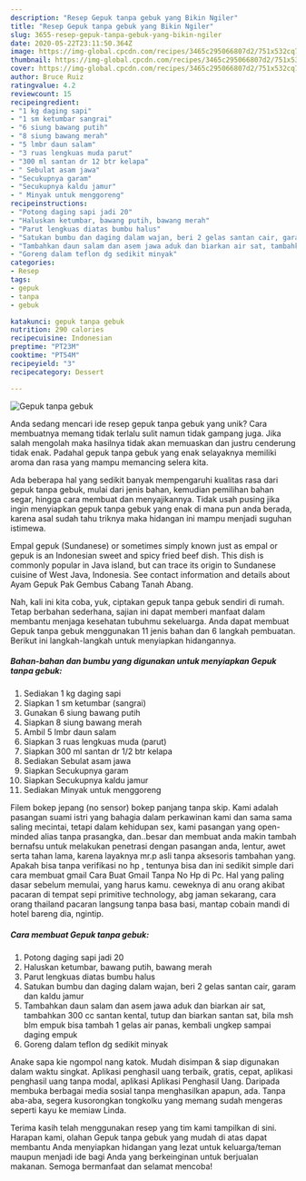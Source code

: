 ```yaml
---
description: "Resep Gepuk tanpa gebuk yang Bikin Ngiler"
title: "Resep Gepuk tanpa gebuk yang Bikin Ngiler"
slug: 3655-resep-gepuk-tanpa-gebuk-yang-bikin-ngiler
date: 2020-05-22T23:11:50.364Z
image: https://img-global.cpcdn.com/recipes/3465c295066807d2/751x532cq70/gepuk-tanpa-gebuk-foto-resep-utama.jpg
thumbnail: https://img-global.cpcdn.com/recipes/3465c295066807d2/751x532cq70/gepuk-tanpa-gebuk-foto-resep-utama.jpg
cover: https://img-global.cpcdn.com/recipes/3465c295066807d2/751x532cq70/gepuk-tanpa-gebuk-foto-resep-utama.jpg
author: Bruce Ruiz
ratingvalue: 4.2
reviewcount: 15
recipeingredient:
- "1 kg daging sapi"
- "1 sm ketumbar sangrai"
- "6 siung bawang putih"
- "8 siung bawang merah"
- "5 lmbr daun salam"
- "3 ruas lengkuas muda parut"
- "300 ml santan dr 12 btr kelapa"
- " Sebulat asam jawa"
- "Secukupnya garam"
- "Secukupnya kaldu jamur"
- " Minyak untuk menggoreng"
recipeinstructions:
- "Potong daging sapi jadi 20"
- "Haluskan ketumbar, bawang putih, bawang merah"
- "Parut lengkuas diatas bumbu halus"
- "Satukan bumbu dan daging dalam wajan, beri 2 gelas santan cair, garam dan kaldu jamur"
- "Tambahkan daun salam dan asem jawa aduk dan biarkan air sat, tambahkan 300 cc santan kental, tutup dan biarkan santan sat, bila msh blm empuk bisa tambah 1 gelas air panas, kembali ungkep sampai daging empuk"
- "Goreng dalam teflon dg sedikit minyak"
categories:
- Resep
tags:
- gepuk
- tanpa
- gebuk

katakunci: gepuk tanpa gebuk 
nutrition: 290 calories
recipecuisine: Indonesian
preptime: "PT23M"
cooktime: "PT54M"
recipeyield: "3"
recipecategory: Dessert

---
```



![Gepuk tanpa gebuk](https://img-global.cpcdn.com/recipes/3465c295066807d2/751x532cq70/gepuk-tanpa-gebuk-foto-resep-utama.jpg)

Anda sedang mencari ide resep gepuk tanpa gebuk yang unik? Cara membuatnya memang tidak terlalu sulit namun tidak gampang juga. Jika salah mengolah maka hasilnya tidak akan memuaskan dan justru cenderung tidak enak. Padahal gepuk tanpa gebuk yang enak selayaknya memiliki aroma dan rasa yang mampu memancing selera kita.

Ada beberapa hal yang sedikit banyak mempengaruhi kualitas rasa dari gepuk tanpa gebuk, mulai dari jenis bahan, kemudian pemilihan bahan segar, hingga cara membuat dan menyajikannya. Tidak usah pusing jika ingin menyiapkan gepuk tanpa gebuk yang enak di mana pun anda berada, karena asal sudah tahu triknya maka hidangan ini mampu menjadi suguhan istimewa.

Empal gepuk (Sundanese) or sometimes simply known just as empal or gepuk is an Indonesian sweet and spicy fried beef dish. This dish is commonly popular in Java island, but can trace its origin to Sundanese cuisine of West Java, Indonesia. See contact information and details about Ayam Gepuk Pak Gembus Cabang Tanah Abang.


Nah, kali ini kita coba, yuk, ciptakan gepuk tanpa gebuk sendiri di rumah. Tetap berbahan sederhana, sajian ini dapat memberi manfaat dalam membantu menjaga kesehatan tubuhmu sekeluarga. Anda dapat membuat Gepuk tanpa gebuk menggunakan 11 jenis bahan dan 6 langkah pembuatan. Berikut ini langkah-langkah untuk menyiapkan hidangannya.

<!--inarticleads1-->

##### Bahan-bahan dan bumbu yang digunakan untuk menyiapkan Gepuk tanpa gebuk:

1. Sediakan 1 kg daging sapi
1. Siapkan 1 sm ketumbar (sangrai)
1. Gunakan 6 siung bawang putih
1. Siapkan 8 siung bawang merah
1. Ambil 5 lmbr daun salam
1. Siapkan 3 ruas lengkuas muda (parut)
1. Siapkan 300 ml santan dr 1/2 btr kelapa
1. Sediakan  Sebulat asam jawa
1. Siapkan Secukupnya garam
1. Siapkan Secukupnya kaldu jamur
1. Sediakan  Minyak untuk menggoreng


Filem bokep jepang (no sensor) bokep panjang tanpa skip. Kami adalah pasangan suami istri yang bahagia dalam perkawinan kami dan sama sama saling mecintai, tetapi dalam kehidupan sex, kami pasangan yang open-minded alias tanpa prasangka, dan..besar dan membuat anda makin tambah bernafsu untuk melakukan penetrasi dengan pasangan anda, lentur, awet serta tahan lama, karena layaknya mr.p asli tanpa aksesoris tambahan yang. Apakah bisa tanpa verifikasi no hp , tentunya bisa dan ini sedikit simple dari cara membuat gmail Cara Buat Gmail Tanpa No Hp di Pc. Hal yang paling dasar sebelum memulai, yang harus kamu. ceweknya di anu orang akibat pacaran di tempat sepi primitive technology, abg jaman sekarang, cara orang thailand pacaran langsung tanpa basa basi, mantap cobain mandi di hotel bareng dia, ngintip. 

<!--inarticleads2-->

##### Cara membuat Gepuk tanpa gebuk:

1. Potong daging sapi jadi 20
1. Haluskan ketumbar, bawang putih, bawang merah
1. Parut lengkuas diatas bumbu halus
1. Satukan bumbu dan daging dalam wajan, beri 2 gelas santan cair, garam dan kaldu jamur
1. Tambahkan daun salam dan asem jawa aduk dan biarkan air sat, tambahkan 300 cc santan kental, tutup dan biarkan santan sat, bila msh blm empuk bisa tambah 1 gelas air panas, kembali ungkep sampai daging empuk
1. Goreng dalam teflon dg sedikit minyak


Anake sapa kie ngompol nang katok. Mudah disimpan &amp; siap digunakan dalam waktu singkat. Aplikasi penghasil uang terbaik, gratis, cepat, aplikasi penghasil uang tanpa modal, aplikasi Aplikasi Penghasil Uang. Daripada membuka berbagai media sosial tanpa menghasilkan apapun, ada. Tanpa aba-aba, segera kusorongkan tongkolku yang memang sudah mengeras seperti kayu ke memiaw Linda. 

Terima kasih telah menggunakan resep yang tim kami tampilkan di sini. Harapan kami, olahan Gepuk tanpa gebuk yang mudah di atas dapat membantu Anda menyiapkan hidangan yang lezat untuk keluarga/teman maupun menjadi ide bagi Anda yang berkeinginan untuk berjualan makanan. Semoga bermanfaat dan selamat mencoba!
